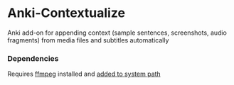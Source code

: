 # Anki-Contextualize
Anki add-on for appending context (sample sentences, screenshots, audio fragments) from media files and subtitles automatically

### Dependencies

Requires [ffmpeg](https://ffmpeg.org/download.html) installed and [added to system path](https://learn.microsoft.com/en-us/previous-versions/office/developer/sharepoint-2010/ee537574(v=office.14)#to-add-a-path-to-the-path-environment-variable)
